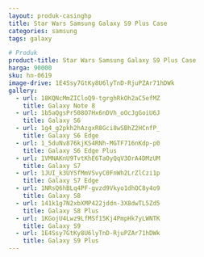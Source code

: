 ```yaml
---
layout: produk-casinghp
title: Star Wars Samsung Galaxy S9 Plus Case
categories: samsung
tags: galaxy

# Produk
product-title: Star Wars Samsung Galaxy S9 Plus Case
harga: 90000
sku: hn-0619
image-drive: 1E4Ssy7GtKy8U6lyTnD-RjuPZAr71hDWk
gallery:
  - url: 18KQNcMmZICloQ9-tgrghRkOh2aC5efMZ
    title: Galaxy Note 8
  - url: 1b5aQgsPr508O7Hx6nDVh_oOcJgGoiU6J
    title: Galaxy S6
  - url: 1g4_g2pkh2hAzgxR8Gci8wSBhZ2HCnfP_
    title: Galaxy S6 Edge
  - url: 1_5duNv876kjKS4RNh-MGTF716nKdp-p0
    title: Galaxy S6 Edge Plus
  - url: 1VMNAKnU9TvtKhE6TaOyQqV3OrA4DMzUM
    title: Galaxy S7
  - url: 1JUI_k3UYSfMmVSvyC0FnWh2LrZlCzi1p
    title: Galaxy S7 Edge
  - url: 1NRsQ6hBLq4PF-gvzd9Vkyo1dhOC8y4o9
    title: Galaxy S8
  - url: 141k1g7N2xbXMP422jddn-3X8dwTL5Zd5
    title: Galaxy S8 Plus
  - url: 1KGojU4Lwz9LfMSf15Kj4PmpHk7yLWNTK
    title: Galaxy S9
  - url: 1E4Ssy7GtKy8U6lyTnD-RjuPZAr71hDWk
    title: Galaxy S9 Plus
---
```

